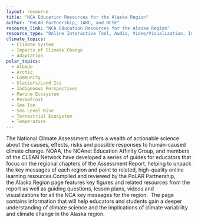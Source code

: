 ```yaml
---
layout: resource
title: "NCA Education Resources for the Alaska Region"
author: "PoLAR Partnership, IARC, and NCSE"
resource_link: "NCA Education Resources for the Alaska Region"
resource_type: "Online Interactive Tool, Audio, Video/Visualization, Images, Curriculum, Website, Data"
climate_topics:
  - Climate System
  - Impacts of Climate Change
  - Adaptation
polar_topics:
  - Albedo
  - Arctic
  - Community
  - Glaciers/Land Ice
  - Indigenous Perspectives
  - Marine Ecosystem
  - Permafrost
  - Sea Ice
  - Sea Level Rise
  - Terrestrial Ecosystem
  - Temperature
---
```


The National Climate Assessment offers a wealth of actionable science about the causes, effects, risks and possible responses to human-caused climate change. NOAA, the NCAnet Education Affinity Group, and members of the CLEAN Network have developed a series of guides for educators that focus on the regional chapters of the Assessment Report, helping to unpack the key messages of each region and point to related, high-quality online learning resources.Compiled and reviewed by the PoLAR Partnership, the Alaska Region page features key figures and related resources from the report as well as guiding questions, lesson plans, videos and visualizations for all the NCA key messages for the region.  The page contains information that will help educators and students gain a deeper understanding of climate science and the implications of climate variability and climate change in the Alaska region.